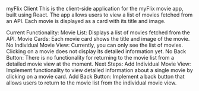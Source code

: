 myFlix Client
This is the client-side application for the myFlix movie app, built using React. The app allows users to view a list of movies fetched from an API. Each movie is displayed as a card with its title and image.

Current Functionality:
Movie List: Displays a list of movies fetched from the API.
Movie Cards: Each movie card shows the title and image of the movie.
No Individual Movie View: Currently, you can only see the list of movies. Clicking on a movie does not display its detailed information yet.
No Back Button: There is no functionality for returning to the movie list from a detailed movie view at the moment.
Next Steps:
Add Individual Movie View: Implement functionality to view detailed information about a single movie by clicking on a movie card.
Add Back Button: Implement a back button that allows users to return to the movie list from the individual movie view.
